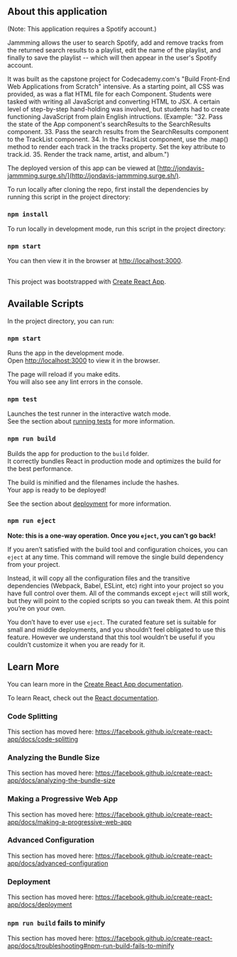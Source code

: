 ## About this application

(Note: This application requires a Spotify account.) 

Jammming allows the user to search Spotify, add and remove tracks from the returned search results to a playlist, edit the name of the playlist, and finally to save the playlist -- which will then appear in the user's Spotify account.

It was built as the capstone project for Codecademy.com's "Build Front-End Web Applications from Scratch" intensive. As a starting point, all CSS was provided, as was a flat HTML file for each Component. Students were tasked with writing all JavaScript and converting HTML to JSX. A certain level of step-by-step hand-holding was involved, but students had to create functioning JavaScript from plain English intructions. (Example: "32. Pass the state of the App component's searchResults to the SearchResults component. 33. Pass the search results from the SearchResults component to the TrackList component. 34. In the TrackList component, use the .map() method to render each track in the tracks property. Set the key attribute to track.id. 35. Render the track name, artist, and album.")

The deployed version of this app can be viewed at [http://jondavis-jammming.surge.sh/](http://jondavis-jammming.surge.sh/).

To run locally after cloning the repo, first install the dependencies by running this script in the project directory:
### `npm install`

To run locally in development mode, run this script in the project directory:
### `npm start`

You can then view it in the browser at [http://localhost:3000](http://localhost:3000).



##

This project was bootstrapped with [Create React App](https://github.com/facebook/create-react-app).

## Available Scripts

In the project directory, you can run:

### `npm start`

Runs the app in the development mode.<br>
Open [http://localhost:3000](http://localhost:3000) to view it in the browser.

The page will reload if you make edits.<br>
You will also see any lint errors in the console.

### `npm test`

Launches the test runner in the interactive watch mode.<br>
See the section about [running tests](https://facebook.github.io/create-react-app/docs/running-tests) for more information.

### `npm run build`

Builds the app for production to the `build` folder.<br>
It correctly bundles React in production mode and optimizes the build for the best performance.

The build is minified and the filenames include the hashes.<br>
Your app is ready to be deployed!

See the section about [deployment](https://facebook.github.io/create-react-app/docs/deployment) for more information.

### `npm run eject`

**Note: this is a one-way operation. Once you `eject`, you can’t go back!**

If you aren’t satisfied with the build tool and configuration choices, you can `eject` at any time. This command will remove the single build dependency from your project.

Instead, it will copy all the configuration files and the transitive dependencies (Webpack, Babel, ESLint, etc) right into your project so you have full control over them. All of the commands except `eject` will still work, but they will point to the copied scripts so you can tweak them. At this point you’re on your own.

You don’t have to ever use `eject`. The curated feature set is suitable for small and middle deployments, and you shouldn’t feel obligated to use this feature. However we understand that this tool wouldn’t be useful if you couldn’t customize it when you are ready for it.

## Learn More

You can learn more in the [Create React App documentation](https://facebook.github.io/create-react-app/docs/getting-started).

To learn React, check out the [React documentation](https://reactjs.org/).

### Code Splitting

This section has moved here: https://facebook.github.io/create-react-app/docs/code-splitting

### Analyzing the Bundle Size

This section has moved here: https://facebook.github.io/create-react-app/docs/analyzing-the-bundle-size

### Making a Progressive Web App

This section has moved here: https://facebook.github.io/create-react-app/docs/making-a-progressive-web-app

### Advanced Configuration

This section has moved here: https://facebook.github.io/create-react-app/docs/advanced-configuration

### Deployment

This section has moved here: https://facebook.github.io/create-react-app/docs/deployment

### `npm run build` fails to minify

This section has moved here: https://facebook.github.io/create-react-app/docs/troubleshooting#npm-run-build-fails-to-minify
